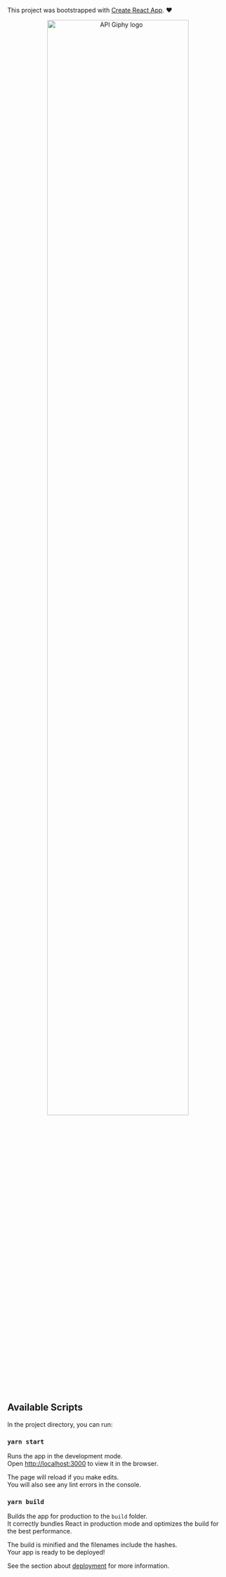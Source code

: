 This project was bootstrapped with [Create React App](https://github.com/facebook/create-react-app). :heart:

<p align="center">
<img align="center" src="https://media.giphy.com/media/3oEjI0Jort6dqkW7Ty/giphy.gif" width="80%" alt="API Giphy logo"/>
</p>

## Available Scripts

In the project directory, you can run:

### `yarn start`

Runs the app in the development mode.<br />
Open [http://localhost:3000](http://localhost:3000) to view it in the browser.

The page will reload if you make edits.<br />
You will also see any lint errors in the console.

### `yarn build`

Builds the app for production to the `build` folder.<br />
It correctly bundles React in production mode and optimizes the build for the best performance.

The build is minified and the filenames include the hashes.<br />
Your app is ready to be deployed!

See the section about [deployment](https://facebook.github.io/create-react-app/docs/deployment) for more information.

